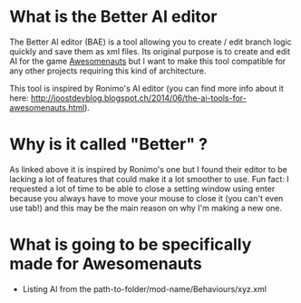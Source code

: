 # What is the Better AI editor

The Better AI editor (BAE) is a tool allowing you to create / edit branch logic quickly and save them as xml files.
Its original purpose is to create and edit AI for the game [Awesomenauts](https://awesomenauts.com) but I want to make this tool compatible for any other projects requiring this kind of architecture.

This tool is inspired by Ronimo's AI editor (you can find more info about it here: http://joostdevblog.blogspot.ch/2014/06/the-ai-tools-for-awesomenauts.html).

# Why is it called "Better" ?
As linked above it is inspired by Ronimo's one but I found their editor to be lacking a lot of features that could make it a lot smoother to use.
Fun fact: I requested a lot of time to be able to close a setting window using enter because you always have to move your mouse to close it (you can't even use tab!) and this may be the main reason on why I'm making a new one.

# What is going to be specifically made for Awesomenauts
- Listing AI from the path-to-folder/mod-name/Behaviours/xyz.xml

